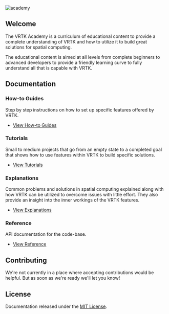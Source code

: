 ![academy](https://user-images.githubusercontent.com/1029673/66832578-1a5a6800-ef52-11e9-9120-a8aea2361e5e.png)

## Welcome

The VRTK Academy is a curriculum of educational content to provide a complete understanding of VRTK and how to utilize it to build great solutions for spatial computing.

The educational content is aimed at all levels from complete beginners to advanced developers to provide a friendly learning curve to fully understand all that is capable with VRTK.

## Documentation

### How-to Guides

Step by step instructions on how to set up specific features offered by VRTK.

* [View How-to Guides](Documentation/HowToGuides/README.md)

### Tutorials

Small to medium projects that go from an empty state to a completed goal that shows how to use features within VRTK to build specific solutions.

* [View Tutorials](Documentation/Tutorials/README.md)

### Explanations

Common problems and solutions in spatial computing explained along with how VRTK can be utilized to overcome issues with little effort. They also provide an insight into the inner workings of the VRTK features.

* [View Explanations](Documentation/Explanations/README.md)

### Reference

API documentation for the code-base.

* [View Reference](Documentation/Reference/README.md)

## Contributing

We're not currently in a place where accepting contributions would be helpful. But as soon as we're ready we'll let you know!

## License

Documentation released under the [MIT License].

[MIT License]: LICENSE.md
